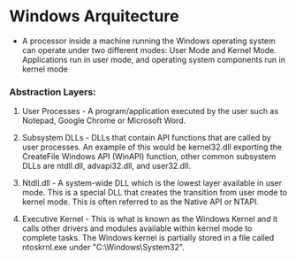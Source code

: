 # Windows Arquitecture

- A processor inside a machine running the Windows operating system can operate under two different modes: User Mode and Kernel Mode. Applications run in user mode, and operating system components run in kernel mode

### Abstraction Layers:

1. User Processes - A program/application executed by the user such as Notepad, Google Chrome or Microsoft Word.

2. Subsystem DLLs - DLLs that contain API functions that are called by user processes. An example of this would be kernel32.dll exporting the CreateFile Windows API (WinAPI) function, other common subsystem DLLs are ntdll.dll, advapi32.dll, and user32.dll.

3. Ntdll.dll - A system-wide DLL which is the lowest layer available in user mode. This is a special DLL that creates the transition from user mode to kernel mode. This is often referred to as the Native API or NTAPI.

4. Executive Kernel - This is what is known as the Windows Kernel and it calls other drivers and modules available within kernel mode to complete tasks. The Windows kernel is partially stored in a file called ntoskrnl.exe under "C:\Windows\System32".

